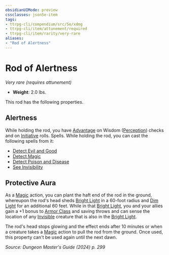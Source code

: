 ```yaml
---
obsidianUIMode: preview
cssclasses: json5e-item
tags:
- ttrpg-cli/compendium/src/5e/xdmg
- ttrpg-cli/item/attunement/required
- ttrpg-cli/item/rarity/very-rare
aliases: 
- "Rod of Alertness"
---
```

# Rod of Alertness
*Very rare (requires attunement)*  


- **Weight**: 2.0 lbs.

This rod has the following properties.

## Alertness

While holding the rod, you have [Advantage](Mechanics/rules/variant-rules/advantage-xphb.md) on Wisdom ([Perception](Mechanics/rules/skills.md#Perception)) checks and on [Initiative](Mechanics/rules/variant-rules/initiative-xphb.md) rolls. Spells. While holding the rod, you can cast the following spells from it:

- [Detect Evil and Good](Mechanics/spells/detect-evil-and-good-xphb.md)  
- [Detect Magic](Mechanics/spells/detect-magic-xphb.md)  
- [Detect Poison and Disease](Mechanics/spells/detect-poison-and-disease-xphb.md)  
- [See Invisibility](Mechanics/spells/see-invisibility-xphb.md)  

## Protective Aura

As a [Magic](Mechanics/rules/actions.md#Magic) action, you can plant the haft end of the rod in the ground, whereupon the rod's head sheds [Bright Light](Mechanics/rules/variant-rules/bright-light-xphb.md) in a 60-foot radius and [Dim Light](Mechanics/rules/variant-rules/dim-light-xphb.md) for an additional 60 feet. While in that [Bright Light](Mechanics/rules/variant-rules/bright-light-xphb.md), you and your allies gain a +1 bonus to [Armor Class](Mechanics/rules/variant-rules/armor-class-xphb.md) and saving throws and can sense the location of any [Invisible](Mechanics/rules/conditions.md#Invisible) creature that is also in the [Bright Light](Mechanics/rules/variant-rules/bright-light-xphb.md).

The rod's head stops glowing and the effect ends after 10 minutes or when a creature takes a [Magic](Mechanics/rules/actions.md#Magic) action to pull the rod from the ground. Once used, this property can't be used again until the next dawn.

*Source: Dungeon Master's Guide (2024) p. 299*